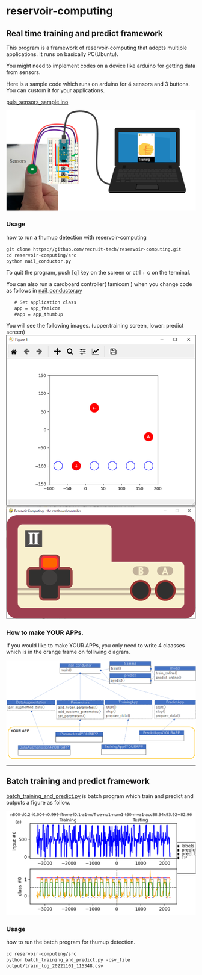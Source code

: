 # reservoir-computing

## Real time training and predict framework
This program is a framework of reservoir-computing that adopts multiple applications.
It runs on basically PC(Ubuntu).

You might need to implement codes on a device like arduino for getting data from sensors. 

Here is a sample code which runs on arduino for 4 sensors and 3 buttons. You can custom it for your applications.

[puls_sensors_sample.ino](https://github.com/recruit-tech/reservoir-computing/blob/master/src/arduino/puls_sensors_sample/puls_sensors_sample.ino)


![Overview diagram](imgs/overview.png "overview")

### Usage

how to run a thumup detection with reservoir-computing
 ```
git clone https://github.com/recruit-tech/reservoir-computing.git
cd reservoir-computing/src
python nail_conductor.py
 ```

To quit the program, push [q] key on the screen or ctrl + c on the terminal.

You can also run a cardboard controller( famicom ) when you change code as follows in [nail_conductor.py](https://github.com/recruit-tech/reservoir-computing/blob/master/src/nail_conductor.py)

 ```
    # Set application class
    app = app_famicom
    #app = app_thumbup
 ```

You will see the following images. (upper:training screen, lower: predict screen)
![famicom training](imgs/famicom_training.png "famicom_training")
![famicom predict](imgs/famicom_predict.png "famicom_predict")


### How to make YOUR APPs.
If you would like to make YOUR APPs, you only need to write 4 claasses which is in the orange frame on folliwing diagram.

![Class diagram](imgs/class_diagram.png "class_diagram")

***

## Batch training and predict framework
[batch_training_and_predict.py](https://github.com/recruit-tech/reservoir-computing/blob/master/src/batch_training_and_predict.py) is batch program which train and predict and outputs a figure as follow.



![batch fig.](imgs/batch_fig_thumup_training_and_predict.png "batch_fig_thumup_training_and_predict")

### Usage

how to run the batch program for thumup detection.
 ```
cd reservoir-computing/src
python batch_training_and_predict.py -csv_file output/train_log_20221101_115348.csv
 ```
